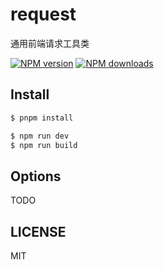 # request

通用前端请求工具类

[![NPM version](https://img.shields.io/npm/v/tets.svg?style=flat)](https://npmjs.org/package/tets)
[![NPM downloads](http://img.shields.io/npm/dm/tets.svg?style=flat)](https://npmjs.org/package/tets)

## Install

```bash
$ pnpm install
```

```bash
$ npm run dev
$ npm run build
```

## Options

TODO

## LICENSE

MIT